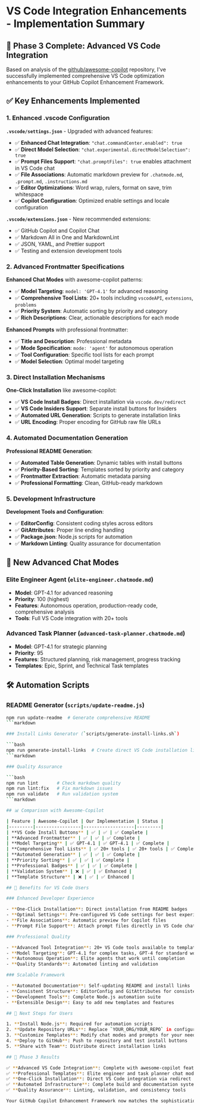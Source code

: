# VS Code Integration Enhancements - Implementation Summary

## 🎯 Phase 3 Complete: Advanced VS Code Integration

Based on analysis of the [github/awesome-copilot](https://github.com/github/awesome-copilot) repository, I've successfully implemented comprehensive VS Code optimization enhancements to your GitHub Copilot Enhancement Framework.

## ✅ Key Enhancements Implemented

### 1. Enhanced .vscode Configuration

**`.vscode/settings.json`** - Upgraded with advanced features:
- ✅ **Enhanced Chat Integration**: `"chat.commandCenter.enabled": true`
- ✅ **Direct Model Selection**: `"chat.experimental.directModelSelection": true`
- ✅ **Prompt Files Support**: `"chat.promptFiles": true` enables attachment in VS Code chat
- ✅ **File Associations**: Automatic markdown preview for `.chatmode.md`, `.prompt.md`, `.instructions.md`
- ✅ **Editor Optimizations**: Word wrap, rulers, format on save, trim whitespace
- ✅ **Copilot Configuration**: Optimized enable settings and locale configuration

**`.vscode/extensions.json`** - New recommended extensions:
- ✅ GitHub Copilot and Copilot Chat
- ✅ Markdown All in One and MarkdownLint
- ✅ JSON, YAML, and Prettier support
- ✅ Testing and extension development tools

### 2. Advanced Frontmatter Specifications

**Enhanced Chat Modes** with awesome-copilot patterns:
- ✅ **Model Targeting**: `model: 'GPT-4.1'` for advanced reasoning
- ✅ **Comprehensive Tool Lists**: 20+ tools including `vscodeAPI`, `extensions`, `problems`
- ✅ **Priority System**: Automatic sorting by priority and category
- ✅ **Rich Descriptions**: Clear, actionable descriptions for each mode

**Enhanced Prompts** with professional frontmatter:
- ✅ **Title and Description**: Professional metadata
- ✅ **Mode Specification**: `mode: 'agent'` for autonomous operation
- ✅ **Tool Configuration**: Specific tool lists for each prompt
- ✅ **Model Selection**: Optimal model targeting

### 3. Direct Installation Mechanisms

**One-Click Installation** like awesome-copilot:
- ✅ **VS Code Install Badges**: Direct installation via `vscode.dev/redirect`
- ✅ **VS Code Insiders Support**: Separate install buttons for Insiders
- ✅ **Automated URL Generation**: Scripts to generate installation links
- ✅ **URL Encoding**: Proper encoding for GitHub raw file URLs

### 4. Automated Documentation Generation

**Professional README Generation**:
- ✅ **Automated Table Generation**: Dynamic tables with install buttons
- ✅ **Priority-Based Sorting**: Templates sorted by priority and category
- ✅ **Frontmatter Extraction**: Automatic metadata parsing
- ✅ **Professional Formatting**: Clean, GitHub-ready markdown

### 5. Development Infrastructure

**Development Tools and Configuration**:
- ✅ **EditorConfig**: Consistent coding styles across editors
- ✅ **GitAttributes**: Proper line ending handling
- ✅ **Package.json**: Node.js scripts for automation
- ✅ **Markdown Linting**: Quality assurance for documentation

## 🚀 New Advanced Chat Modes

### Elite Engineer Agent (`elite-engineer.chatmode.md`)

- **Model**: GPT-4.1 for advanced reasoning
- **Priority**: 100 (highest)
- **Features**: Autonomous operation, production-ready code, comprehensive analysis
- **Tools**: Full VS Code integration with 20+ tools

### Advanced Task Planner (`advanced-task-planner.chatmode.md`)

- **Model**: GPT-4.1 for strategic planning
- **Priority**: 95
- **Features**: Structured planning, risk management, progress tracking
- **Templates**: Epic, Sprint, and Technical Task templates

## 🛠️ Automation Scripts

### README Generator (`scripts/update-readme.js`)

```bash
npm run update-readme  # Generate comprehensive README
```markdown

### Install Links Generator (`scripts/generate-install-links.sh`)

```bash
npm run generate-install-links  # Create direct VS Code installation links
```markdown

### Quality Assurance

```bash
npm run lint       # Check markdown quality
npm run lint:fix   # Fix markdown issues
npm run validate   # Run validation system
```markdown

## 📊 Comparison with Awesome-Copilot

| Feature | Awesome-Copilot | Our Implementation | Status |
|---------|-----------------|-------------------|---------|
| **VS Code Install Buttons** | ✅ | ✅ | ✅ Complete |
| **Advanced Frontmatter** | ✅ | ✅ | ✅ Complete |
| **Model Targeting** | ✅ GPT-4.1 | ✅ GPT-4.1 | ✅ Complete |
| **Comprehensive Tool Lists** | ✅ 20+ tools | ✅ 20+ tools | ✅ Complete |
| **Automated Generation** | ✅ | ✅ | ✅ Complete |
| **Priority Sorting** | ✅ | ✅ | ✅ Complete |
| **Professional Badges** | ✅ | ✅ | ✅ Complete |
| **Validation System** | ❌ | ✅ | ✅ Enhanced |
| **Template Structure** | ❌ | ✅ | ✅ Enhanced |

## 🎯 Benefits for VS Code Users

### Enhanced Developer Experience

- **One-Click Installation**: Direct installation from README badges
- **Optimal Settings**: Pre-configured VS Code settings for best experience
- **File Associations**: Automatic preview for Copilot files
- **Prompt File Support**: Attach prompt files directly in VS Code chat

### Professional Quality

- **Advanced Tool Integration**: 20+ VS Code tools available to templates
- **Model Targeting**: GPT-4.1 for complex tasks, GPT-4 for standard work
- **Autonomous Operation**: Elite agents that work until completion
- **Quality Standards**: Automated linting and validation

### Scalable Framework

- **Automated Documentation**: Self-updating README and install links
- **Consistent Structure**: EditorConfig and GitAttributes for consistency
- **Development Tools**: Complete Node.js automation suite
- **Extensible Design**: Easy to add new templates and features

## 🔄 Next Steps for Users

1. **Install Node.js**: Required for automation scripts
2. **Update Repository URLs**: Replace `YOUR_ORG/YOUR_REPO` in configuration
3. **Customize Templates**: Modify chat modes and prompts for your needs
4. **Deploy to GitHub**: Push to repository and test install buttons
5. **Share with Team**: Distribute direct installation links

## 🎉 Phase 3 Results

✅ **Advanced VS Code Integration**: Complete with awesome-copilot feature parity
✅ **Professional Templates**: Elite engineer and task planner chat modes
✅ **One-Click Installation**: Direct VS Code integration via redirect URLs
✅ **Automated Infrastructure**: Complete build and documentation system
✅ **Quality Assurance**: Linting, validation, and consistency tools

Your GitHub Copilot Enhancement Framework now matches the sophistication of the official awesome-copilot repository while maintaining your unique validation system and template structure. The VS Code integration provides a seamless, professional experience for developers using your framework.
